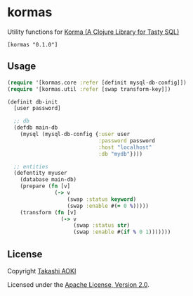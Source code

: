# kormas

Utility functions for [Korma (A Clojure Library for Tasty SQL)][korma]

```
[kormas "0.1.0"]
```

## Usage

```clojure
(require '[kormas.core :refer [definit mysql-db-config]])
(require '[kormas.util :refer [swap transform-key]])
```

```clojure
(definit db-init
  [user password]

  ;; db
  (defdb main-db
    (mysql (mysql-db-config {:user user
                             :password password
                             :host "localhost"
                             :db "mydb"})))

  ;; entities
  (defentity myuser
    (database main-db)
    (prepare (fn [v]
               (-> v
                   (swap :status keyword)
                   (swap :enable #(= 0 %)))))
    (transform (fn [v]
                 (-> v
                     (swap :status str)
                     (swap :enable #(if % 0 1)))))))
```

## License

Copyright [Takashi AOKI][tak.sh]

Licensed under the [Apache License, Version 2.0][apache-license-2.0].

[korma]: http://sqlkorma.com/
[tak.sh]: http://tak.sh
[apache-license-2.0]: http://www.apache.org/licenses/LICENSE-2.0.html
